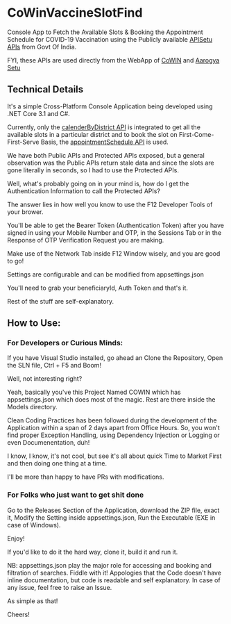 # CoWinVaccineSlotFind
Console App to Fetch the Available Slots & Booking the Appointment Schedule for COVID-19 Vaccination using the Publicly available [APISetu APIs](https://apisetu.gov.in/public/marketplace/api/cowin/cowin-public-v2#/) from Govt Of India. 

FYI, these APIs are used directly from the WebApp of [CoWIN](https://cowin.gov.in/) and [Aarogya Setu](https://www.aarogyasetu.gov.in/)


## Technical Details

It's a simple Cross-Platform Console Application being developed using .NET Core 3.1 and C#.

Currently, only the [calenderByDistrict API](https://apisetu.gov.in/public/marketplace/api/cowin/cowin-public-v2#/Appointment%20Availability%20APIs/calendarByDistrict) is integrated to get all the available slots in a particular district and to book the slot on First-Come-First-Serve Basis, the
 [appointmentSchedule API](https://apisetu.gov.in/public/marketplace/api/cowin/cowin-protected-v2#/Vaccination%20Appointment%20APIs/schedule) is used.
 
We have both Public APIs and Protected APIs exposed, but a general observation was the Public APIs return stale data and since the slots are gone literally in seconds, so I had to use the Protected APIs.

Well, what's probably going on in your mind is, how do I get the Authentication Information to call the Protected APIs?

The answer lies in how well you know to use the F12 Developer Tools of your brower.

You'll be able to get the Bearer Token (Authentication Token) after you have signed in using your Mobile Number and OTP, in the Sessions Tab or in the Response of  OTP Verification Request you are making. 

Make use of the Network Tab inside F12 Window wisely, and you are good to go!

Settings are configurable and can be modified from appsettings.json

You'll need to grab your beneficiaryId, Auth Token and that's it. 

Rest of the stuff are self-explanatory.

## How to Use:

### For Developers or Curious Minds:

If you have Visual Studio installed, go ahead an Clone the Repository, Open the SLN file, Ctrl + F5 and Boom!

Well, not interesting right?

Yeah, basically you've this Project Named COWIN which has appsettings.json which does most of the magic.
Rest are there inside the Models directory.

Clean Coding Practices has been followed during the development of the Application within a span of 2 days apart from Office Hours. So, you won't find proper Exception Handling, using Dependency Injection or Logging or even Documenentation, duh! 

I know, I know, it's not cool, but see it's all about quick Time to Market First and then doing one thing at a time. 

I'll be more than happy to have PRs with modifications.

### For Folks who just want to get shit done

Go to the Releases Section of the Application, download the ZIP file, exact it, Modify the Setting inside appsettings.json, Run the Executable (EXE in case of Windows).

Enjoy!

If you'd like to do it the hard way, clone it, build it and run it.

NB: appsettings.json play the major role for accessing and booking and filtration of searches. Fiddle with it! Appologies that the Code doesn't have inline documentation, but code is readable and self explanatory. In case of any issue, feel free to raise an Issue.

As simple as that!

Cheers!
